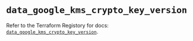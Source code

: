 # `data_google_kms_crypto_key_version`

Refer to the Terraform Registory for docs: [`data_google_kms_crypto_key_version`](https://registry.terraform.io/providers/hashicorp/google-beta/5.26.0/docs/data-sources/google_kms_crypto_key_version).
